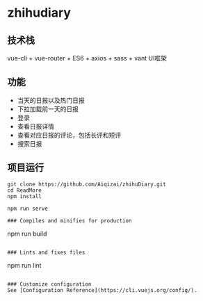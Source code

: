 # zhihudiary

## 技术栈
vue-cli + vue-router + ES6 + axios + sass + vant UI框架

## 功能
+ 当天的日报以及热门日报
+ 下拉加载前一天的日报
+ 登录
+ 查看日报详情
+ 查看对应日报的评论，包括长评和短评
+ 搜索日报

## 项目运行

```   
git clone https://github.com/Aiqizai/zhihuDiary.git
cd ReadMore
npm install

npm run serve

### Compiles and minifies for production
```
npm run build
```

### Lints and fixes files
```
npm run lint
```

### Customize configuration
See [Configuration Reference](https://cli.vuejs.org/config/).
